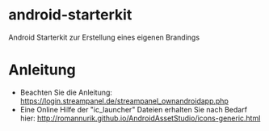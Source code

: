 # android-starterkit
Android Starterkit zur Erstellung eines eigenen Brandings
# Anleitung
- Beachten Sie die Anleitung: https://login.streampanel.de/streampanel_ownandroidapp.php
- Eine Online Hilfe der "ic_launcher" Dateien erhalten Sie nach Bedarf hier: http://romannurik.github.io/AndroidAssetStudio/icons-generic.html
